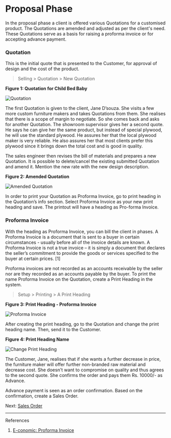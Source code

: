 # Proposal Phase

<p class="lead"> In the proposal phase a client is offered various Quotations for a customised product. The Quotations are amended and adjusted as per the client's need. These Quotations serve as a basis for raising a proforma invoice or for accepting advance payment. </p>

### Quotation

This is the initial quote that is presented to the Customer, for approval of design and the cost of the product.

> Selling > Quotation > New Quotation

__Figure 1: Quotation for Child Bed Baby__

![Quotation](/assets/frappe_io/images/erpnext/e-t-o-quotation-1-childbed.png)

The first Quotation is given to the client, Jane D’souza. She visits a few more custom furniture makers and takes Quotations from them. She realises that there is a scope of margin to negotiate. So she comes back and asks for another Quotation. The showroom supervisor gives her a second quote. He says he can give her the same product, but instead of special plywood, he will use the standard plywood. He assures her that the local plywood maker is very reliable. He also assures her that most clients prefer this plywood since it brings down the total cost and is good in quality.

The sales engineer then revises the bill of materials and prepares a new Quotation. It is possible to delete/cancel the existing submitted Quotation and amend it. Mention the new rate with the new design description.

__Figure 2: Amended Quotation__

![Amended Quotation](/assets/frappe_io/images/erpnext/e-t-o-quotation-amend-childbed.png)

In order to print your Quotation as Proforma Invoice, go to print heading in the Quotation’s info section. Select Proforma Invoice as your new print heading and save. The printout will have a heading as Pro-forma Invoice.

### Proforma Invoice

With the heading as Proforma Invoice, you can bill the client in phases. A Proforma Invoice is a document that is sent to a buyer in certain circumstances - usually before all of the invoice details are known. A Proforma Invoice is not a true invoice – it is simply a document that declares the seller’s commitment to provide the goods or services specified to the buyer at certain prices. [1] 

Proforma invoices are not recorded as an accounts receivable by the seller nor are they recorded as an accounts payable by the buyer. To print the name Proforma Invoice on the Quotation, create a Print Heading in the system.

> Setup > Printing > A Print Heading


__Figure 3: Print Heading - Proforma Invoice__

![Proforma Invoice](/assets/frappe_io/images/erpnext/e-t-o-proforma-invoice-childbed.png)

After creating the print heading, go to the Quotation and change the print heading name. Then, send it to the Customer.

__Figure 4: Print Heading Name__

![Change Print Heading](/assets/frappe_io/images/erpnext/e-t-o-print-heading-childbed.png)

The Customer, Jane, realises that if she wants a further decrease in price, the furniture maker will offer further non-branded raw material and decrease cost. She doesn't want to compromise on quality and thus agrees to the second quote. She confirms the order and pays them Rs. 10000/- as Advance. 

Advance payment is seen as an order confirmation. Based on the confirmation, create a Sales Order.



Next: [Sales Order](/apps/erpnext/guide-books/engineer-to-order/sales-order)


---


References

1. [E-conomic: Proforma Invoice](http://www.e-conomic.co.uk/accountingsystem/glossary/proforma-invoice)